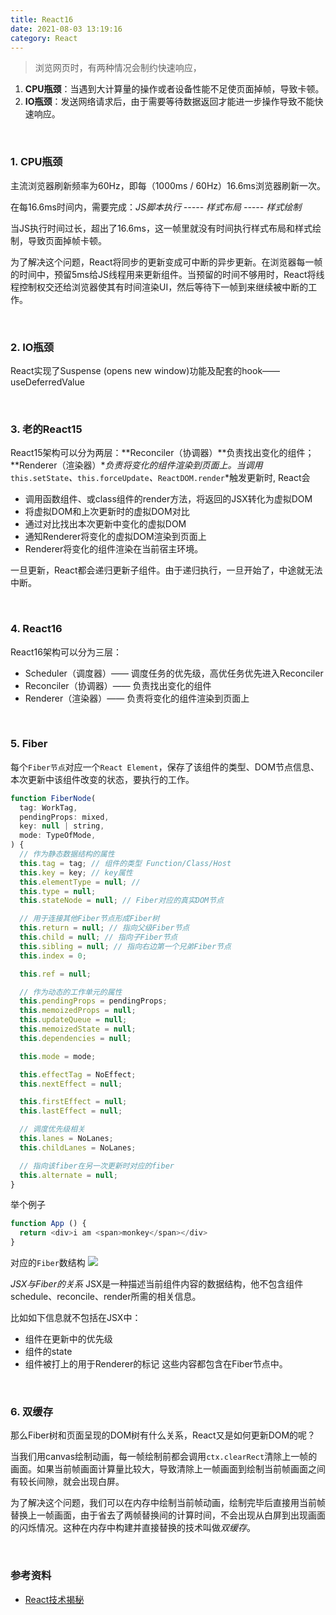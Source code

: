 ```yaml
---
title: React16
date: 2021-08-03 13:19:16
category: React
---
```

> 浏览网页时，有两种情况会制约快速响应，
1. **CPU瓶颈**：当遇到大计算量的操作或者设备性能不足使页面掉帧，导致卡顿。
2. **IO瓶颈**：发送网络请求后，由于需要等待数据返回才能进一步操作导致不能快速响应。

<br/>

### 1. CPU瓶颈
主流浏览器刷新频率为60Hz，即每（1000ms / 60Hz）16.6ms浏览器刷新一次。

在每16.6ms时间内，需要完成：*JS脚本执行 -----  样式布局 ----- 样式绘制*

当JS执行时间过长，超出了16.6ms，这一帧里就没有时间执行样式布局和样式绘制，导致页面掉帧卡顿。

为了解决这个问题，React将同步的更新变成可中断的异步更新。在浏览器每一帧的时间中，预留5ms给JS线程用来更新组件。当预留的时间不够用时，React将线程控制权交还给浏览器使其有时间渲染UI，然后等待下一帧到来继续被中断的工作。

<br/>

### 2. IO瓶颈
React实现了Suspense (opens new window)功能及配套的hook——useDeferredValue

<br/>

### 3. 老的React15
React15架构可以分为两层：**Reconciler（协调器）**负责找出变化的组件；**Renderer（渲染器）**负责将变化的组件渲染到页面上。当调用*`this.setState`*、*`this.forceUpdate`*、*`ReactDOM.render`*触发更新时, React会
- 调用函数组件、或class组件的render方法，将返回的JSX转化为虚拟DOM
- 将虚拟DOM和上次更新时的虚拟DOM对比
- 通过对比找出本次更新中变化的虚拟DOM
- 通知Renderer将变化的虚拟DOM渲染到页面上
- Renderer将变化的组件渲染在当前宿主环境。

一旦更新，React都会递归更新子组件。由于递归执行，一旦开始了，中途就无法中断。

<br/>

### 4. React16
React16架构可以分为三层：
- Scheduler（调度器）—— 调度任务的优先级，高优任务优先进入Reconciler
- Reconciler（协调器）—— 负责找出变化的组件
- Renderer（渲染器）—— 负责将变化的组件渲染到页面上

<br/>

### 5. Fiber
每个`Fiber节点`对应一个`React Element`，保存了该组件的类型、DOM节点信息、本次更新中该组件改变的状态，要执行的工作。
```js
function FiberNode(
  tag: WorkTag,
  pendingProps: mixed,
  key: null | string,
  mode: TypeOfMode,
) {
  // 作为静态数据结构的属性
  this.tag = tag; // 组件的类型 Function/Class/Host
  this.key = key; // key属性
  this.elementType = null; // 
  this.type = null;
  this.stateNode = null; // Fiber对应的真实DOM节点

  // 用于连接其他Fiber节点形成Fiber树
  this.return = null; // 指向父级Fiber节点
  this.child = null; // 指向子Fiber节点
  this.sibling = null; // 指向右边第一个兄弟Fiber节点
  this.index = 0;

  this.ref = null;

  // 作为动态的工作单元的属性
  this.pendingProps = pendingProps;
  this.memoizedProps = null;
  this.updateQueue = null;
  this.memoizedState = null;
  this.dependencies = null;

  this.mode = mode;

  this.effectTag = NoEffect;
  this.nextEffect = null;

  this.firstEffect = null;
  this.lastEffect = null;

  // 调度优先级相关
  this.lanes = NoLanes;
  this.childLanes = NoLanes;

  // 指向该fiber在另一次更新时对应的fiber
  this.alternate = null;
}
```
举个例子
```js
function App () {
  return <div>i am <span>monkey</span></div>
}
```
对应的`Fiber`数结构
<img src="1.jpg"/>


*JSX与Fiber的关系*
JSX是一种描述当前组件内容的数据结构，他不包含组件schedule、reconcile、render所需的相关信息。

比如如下信息就不包括在JSX中：
- 组件在更新中的优先级
- 组件的state
- 组件被打上的用于Renderer的标记
这些内容都包含在Fiber节点中。



<br/>

### 6. 双缓存
那么Fiber树和页面呈现的DOM树有什么关系，React又是如何更新DOM的呢？

当我们用canvas绘制动画，每一帧绘制前都会调用`ctx.clearRect`清除上一帧的画面。如果当前帧画面计算量比较大，导致清除上一帧画面到绘制当前帧画面之间有较长间隙，就会出现白屏。

为了解决这个问题，我们可以在内存中绘制当前帧动画，绘制完毕后直接用当前帧替换上一帧画面，由于省去了两帧替换间的计算时间，不会出现从白屏到出现画面的闪烁情况。这种在内存中构建并直接替换的技术叫做*双缓存*。

<br/>



### 参考资料
- [React技术揭秘](https://react.iamkasong.com/)